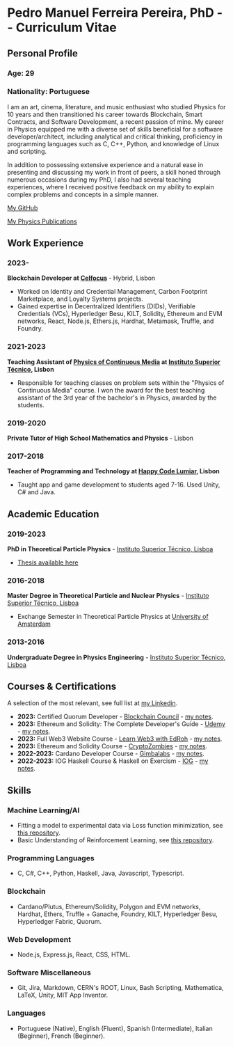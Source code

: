 # Pedro Manuel Ferreira Pereira, PhD -- Curriculum Vitae

## Personal Profile
### Age: 29
### Nationality: Portuguese

I am an art, cinema, literature, and music enthusiast who studied Physics for 10 years and then transitioned his career towards Blockchain, Smart Contracts, and Software Development, a recent passion of mine. My career in Physics equipped me with a diverse set of skills beneficial for a software developer/architect, including analytical and critical thinking, proficiency in programming languages such as C, C++, Python, and knowledge of Linux and scripting. 

In addition to possessing extensive experience and a natural ease in presenting and discussing my work in front of peers, a skill honed through numerous occasions during my PhD, I also had several teaching experiences, where I received positive feedback on my ability to explain complex problems and concepts in a simple manner.

[My GitHub](https://github.com/PP144gh)

[My Physics Publications](https://inspirehep.net/authors/1638935?ui-citation-summary=true)
## Work Experience

### 2023-
**Blockchain Developer at [Celfocus](https://www.celfocus.com/)** - Hybrid, Lisbon
- Worked on Identity and Credential Management, Carbon Footprint Marketplace, and Loyalty Systems projects.
- Gained expertise in Decentralized Identifiers (DIDs), Verifiable Credentials (VCs), Hyperledger Besu, KILT, Solidity, Ethereum and EVM networks, React, Node.js, Ethers.js, Hardhat, Metamask, Truffle, and Foundry.

### 2021-2023
**Teaching Assistant of [Physics of Continuous Media](https://fenix.tecnico.ulisboa.pt/disciplinas/FMCon/2022-2023/2-semestre) at [Instituto Superior Técnico](https://www.tecnico.ulisboa.pt), Lisbon**
- Responsible for teaching classes on problem sets within the "Physics of Continuous Media" course. I won the award for the best teaching assistant of the 3rd year of the bachelor's in Physics, awarded by the students.

### 2019-2020
**Private Tutor of High School Mathematics and Physics** - Lisbon

### 2017-2018
**Teacher of Programming and Technology at [Happy Code Lumiar](http://www.happycode.pt/), Lisbon**
- Taught app and game development to students aged 7-16. Used Unity, C# and Java.

## Academic Education

### 2019-2023
**PhD in Theoretical Particle Physics** - [Instituto Superior Técnico, Lisboa](http://www.tecnico.ulisboa.pt)
- [Thesis available here](https://inspirehep.net/literature/2751900)

### 2016-2018
**Master Degree in Theoretical Particle and Nuclear Physics** - [Instituto Superior Técnico, Lisboa](http://www.tecnico.ulisboa.pt)
- Exchange Semester in Theoretical Particle Physics at [University of Amsterdam](https://www.uva.nl/en)

### 2013-2016
**Undergraduate Degree in Physics Engineering** - [Instituto Superior Técnico, Lisboa](http://www.tecnico.ulisboa.pt)

## Courses & Certifications

A selection of the most relevant, see full list at [my Linkedin](https://www.linkedin.com/in/pedro-m-f-pereira-9aa02bb5/).

- **2023:** Certified Quorum Developer - [Blockchain Council](https://www.credential.net/cad2e931-6604-43bb-9014-70bf7ff65963#gs.0q57qn) - [my notes](https://github.com/PP144gh/quorum-besu_tests).
- **2023:** Ethereum and Solidity: The Complete Developer's Guide - [Udemy](https://www.udemy.com/course/ethereum-and-solidity-the-complete-developers-guide/?couponCode=24T4FS22124) - [my notes](https://github.com/PP144gh/ethereum_engineer).
- **2023:** Full Web3 Website Course - [Learn Web3 with EdRoh](https://www.youtube.com/watch?v=ynFNLBP2TPs) - [my notes](https://github.com/PP144gh/Web3_Website).
- **2023:** Ethereum and Solidity Course - [CryptoZombies](https://cryptozombies.io/) - [my notes](https://github.com/PP144gh/solidity_tutorial).
- **2022-2023:** Cardano Developer Course - [Gimbalabs](https://gimbalabs.com/gimbalgrid) - [my notes](https://github.com/PP144gh/Cardano_offchain_code).
- **2022-2023:** IOG Haskell Course & Haskell on Exercism - [IOG](https://iog.io/) - [my notes](https://github.com/PP144gh/haskell_exercism).

## Skills

### Machine Learning/AI

- Fitting a model to experimental data via Loss function minimization, see [this repository](https://github.com/PP144gh/physics_code/tree/master/vlq_parameter_space_generator).
- Basic Understanding of Reinforcement Learning, see [this repository](https://github.com/PP144gh/physics_code/tree/master/reinforcement_learning).

### Programming Languages

- C, C#, C++, Python, Haskell, Java, Javascript, Typescript.

### Blockchain

- Cardano/Plutus, Ethereum/Solidity, Polygon and EVM networks, Hardhat, Ethers, Truffle + Ganache, Foundry, KILT, Hyperledger Besu, Hyperledger Fabric, Quorum.

### Web Development

- Node.js, Express.js, React, CSS, HTML.

### Software Miscellaneous

- Git, Jira, Markdown, CERN's ROOT, Linux, Bash Scripting, Mathematica, LaTeX, Unity, MIT App Inventor.

### Languages

- Portuguese (Native), English (Fluent), Spanish (Intermediate), Italian (Beginner), French (Beginner).


